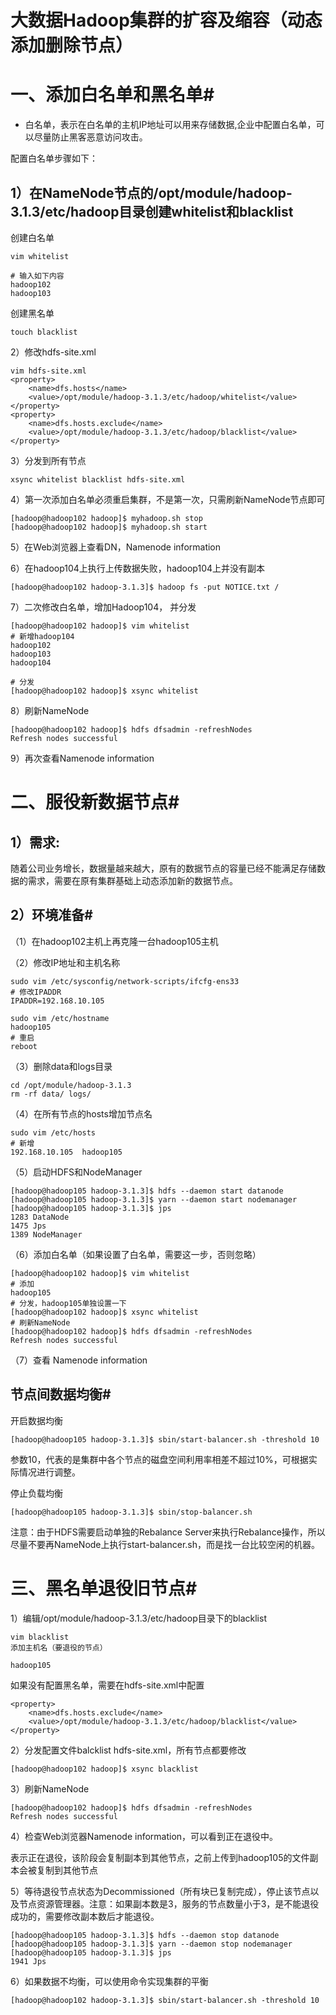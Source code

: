 # 大数据Hadoop集群的扩容及缩容（动态添加删除节点） 

# 一、添加白名单和黑名单#

- 白名单，表示在白名单的主机IP地址可以用来存储数据,企业中配置白名单，可以尽量防止黑客恶意访问攻击。

配置白名单步骤如下：

## 1）在NameNode节点的/opt/module/hadoop-3.1.3/etc/hadoop目录创建whitelist和blacklist

创建白名单
```
vim whitelist

# 输入如下内容
hadoop102
hadoop103
```

创建黑名单
```
touch blacklist
```

2）修改hdfs-site.xml
```
vim hdfs-site.xml
<property>
    <name>dfs.hosts</name>
    <value>/opt/module/hadoop-3.1.3/etc/hadoop/whitelist</value>
</property>
<property>
    <name>dfs.hosts.exclude</name>
    <value>/opt/module/hadoop-3.1.3/etc/hadoop/blacklist</value>
</property>
```

3）分发到所有节点
```
xsync whitelist blacklist hdfs-site.xml
```

4）第一次添加白名单必须重启集群，不是第一次，只需刷新NameNode节点即可
```
[hadoop@hadoop102 hadoop]$ myhadoop.sh stop
[hadoop@hadoop102 hadoop]$ myhadoop.sh start
```

5）在Web浏览器上查看DN，Namenode information



6）在hadoop104上执行上传数据失败，hadoop104上并没有副本
```
[hadoop@hadoop102 hadoop-3.1.3]$ hadoop fs -put NOTICE.txt /
```

7）二次修改白名单，增加Hadoop104， 并分发
```
[hadoop@hadoop102 hadoop]$ vim whitelist
# 新增hadoop104
hadoop102
hadoop103
hadoop104

# 分发
[hadoop@hadoop102 hadoop]$ xsync whitelist
```

8）刷新NameNode
```
[hadoop@hadoop102 hadoop]$ hdfs dfsadmin -refreshNodes
Refresh nodes successful
```

9）再次查看Namenode information



# 二、服役新数据节点#

## 1）需求:

随着公司业务增长，数据量越来越大，原有的数据节点的容量已经不能满足存储数据的需求，需要在原有集群基础上动态添加新的数据节点。

## 2）环境准备#

（1）在hadoop102主机上再克隆一台hadoop105主机

（2）修改IP地址和主机名称
```
sudo vim /etc/sysconfig/network-scripts/ifcfg-ens33
# 修改IPADDR
IPADDR=192.168.10.105

sudo vim /etc/hostname
hadoop105
# 重启
reboot
```

（3）删除data和logs目录
```
cd /opt/module/hadoop-3.1.3
rm -rf data/ logs/
```

（4）在所有节点的hosts增加节点名
```
sudo vim /etc/hosts
# 新增
192.168.10.105	hadoop105
```

（5）启动HDFS和NodeManager
```
[hadoop@hadoop105 hadoop-3.1.3]$ hdfs --daemon start datanode
[hadoop@hadoop105 hadoop-3.1.3]$ yarn --daemon start nodemanager
[hadoop@hadoop105 hadoop-3.1.3]$ jps
1283 DataNode
1475 Jps
1389 NodeManager
```

（6）添加白名单（如果设置了白名单，需要这一步，否则忽略）
```
[hadoop@hadoop102 hadoop]$ vim whitelist 
# 添加
hadoop105
# 分发，hadoop105单独设置一下
[hadoop@hadoop102 hadoop]$ xsync whitelist
# 刷新NameNode
[hadoop@hadoop102 hadoop]$ hdfs dfsadmin -refreshNodes
Refresh nodes successful
```

（7）查看 Namenode information

## 节点间数据均衡#

开启数据均衡
```
[hadoop@hadoop105 hadoop-3.1.3]$ sbin/start-balancer.sh -threshold 10
```
参数10，代表的是集群中各个节点的磁盘空间利用率相差不超过10%，可根据实际情况进行调整。

停止负载均衡
```
[hadoop@hadoop105 hadoop-3.1.3]$ sbin/stop-balancer.sh
```
注意：由于HDFS需要启动单独的Rebalance Server来执行Rebalance操作，所以尽量不要再NameNode上执行start-balancer.sh，而是找一台比较空闲的机器。

# 三、黑名单退役旧节点#

1）编辑/opt/module/hadoop-3.1.3/etc/hadoop目录下的blacklist
```
vim blacklist
添加主机名（要退役的节点）

hadoop105
```

如果没有配置黑名单，需要在hdfs-site.xml中配置
```
<property>
    <name>dfs.hosts.exclude</name>
    <value>/opt/module/hadoop-3.1.3/etc/hadoop/blacklist</value>
</property>
```

2）分发配置文件balcklist hdfs-site.xml，所有节点都要修改
```
[hadoop@hadoop102 hadoop]$ xsync blacklist
```

3）刷新NameNode
```
[hadoop@hadoop102 hadoop]$ hdfs dfsadmin -refreshNodes
Refresh nodes successful
```

4）检查Web浏览器Namenode information，可以看到正在退役中。



表示正在退役，该阶段会复制副本到其他节点，之前上传到hadoop105的文件副本会被复制到其他节点

5）等待退役节点状态为Decommissioned（所有块已复制完成），停止该节点以及节点资源管理器。注意：如果副本数是3，服务的节点数量小于3，是不能退役成功的，需要修改副本数后才能退役。
```
[hadoop@hadoop105 hadoop-3.1.3]$ hdfs --daemon stop datanode
[hadoop@hadoop105 hadoop-3.1.3]$ yarn --daemon stop nodemanager
[hadoop@hadoop105 hadoop-3.1.3]$ jps
1941 Jps
```

6）如果数据不均衡，可以使用命令实现集群的平衡
```
[hadoop@hadoop102 hadoop-3.1.3]$ sbin/start-balancer.sh -threshold 10
```
